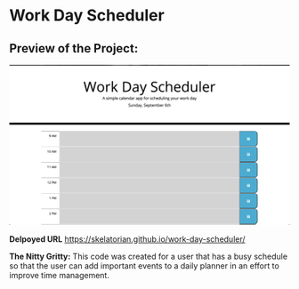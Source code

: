 # Work Day Scheduler
## Preview of the Project:

![](/assets/images/preview.png)

**Delpoyed URL**
https://skelatorian.github.io/work-day-scheduler/

**The Nitty Gritty:**
This code was created for a user that has a busy schedule so that the user can add important events to a daily planner in an effort to improve time management.
